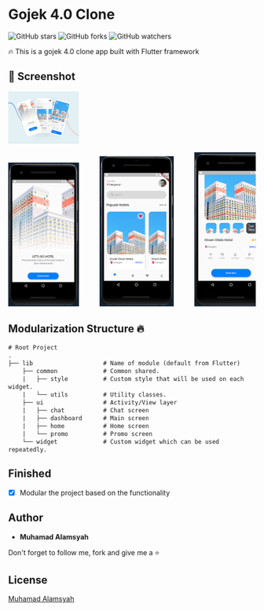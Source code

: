 # Gojek 4.0 Clone

![GitHub stars](https://img.shields.io/github/stars/alamsyahh15/booking_hotel?style=social)
![GitHub forks](https://img.shields.io/github/forks/alamsyahh15/booking_hotel?style=social)
![GitHub watchers](https://img.shields.io/github/watchers/alamsyahh15/booking_hotel?style=social)

🔥 This is a gojek 4.0 clone app built with Flutter framework

## 📸 Screenshot
<img src="screenshot/preview.png" width="28.5%">
<pre>
<img src="screenshot/intro.png" width="28.5%">     <img src="screenshot/home.png" width="30%">     <img src="screenshot/detail.png" width="30%">
</pre>

## Modularization Structure 🔥

    # Root Project
    .
    ├── lib                    # Name of module (default from Flutter)
        ├── common             # Common shared.
        |   ├── style          # Custom style that will be used on each widget.
        |   └── utils          # Utility classes.
        ├── ui                 # Activity/View layer
        |   ├── chat           # Chat screen
        |   ├── dashboard      # Main screen
        |   ├── home           # Home screen
        |   └── promo          # Promo screen
        └── widget             # Custom widget which can be used repeatedly.



## Finished
* [x] Modular the project based on the functionality

## Author

* **Muhamad Alamsyah**

Don't forget to follow me, fork and give me a ⭐


## License

[Muhamad Alamsyah](https://github.com/alamsyahh15)
